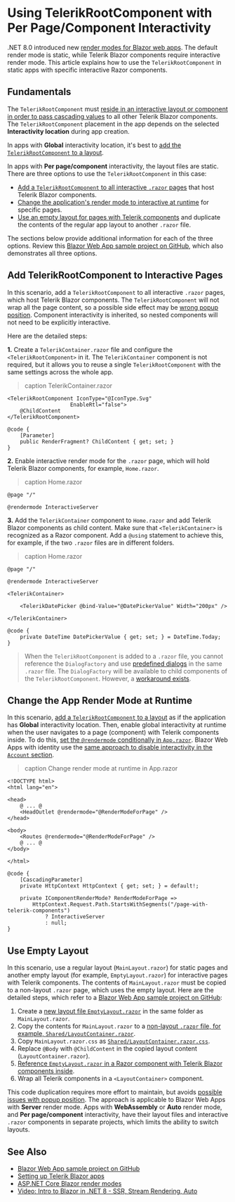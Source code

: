 
# Using TelerikRootComponent with Per Page/Component Interactivity

.NET 8.0 introduced new [render modes for Blazor web apps](https://learn.microsoft.com/en-us/aspnet/core/blazor/components/render-modes). The default render mode is static, while Telerik Blazor components require interactive render mode. This article explains how to use the `TelerikRootComponent` in static apps with specific interactive Razor components.

## Fundamentals

The `TelerikRootComponent` must [reside in an interactive layout or component in order to pass cascading values](https://learn.microsoft.com/en-us/aspnet/core/blazor/components/cascading-values-and-parameters?view=aspnetcore-8.0#cascading-valuesparameters-and-render-mode-boundaries) to all other Telerik Blazor components. The `TelerikRootComponent` placement in the app depends on the selected **Interactivity location** during app creation.

In apps with **Global** interactivity location, it's best to [add the `TelerikRootComponent` to a layout](slug:rootcomponent-overview#using-telerikrootcomponent).

In apps with **Per page/component** interactivity, the layout files are static. There are three options to use the `TelerikRootComponent` in this case:

* [Add a `TelerikRootComponent` to all interactive `.razor` pages](#add-telerikrootcomponent-to-interactive-pages) that host Telerik Blazor components.
* [Change the application's render mode to interactive at runtime](#change-the-app-render-mode-at-runtime) for specific pages.
* [Use an empty layout for pages with Telerik components](#use-empty-layout) and duplicate the contents of the regular app layout to another `.razor` file.

The sections below provide additional information for each of the three options. Review this [Blazor Web App sample project on GitHub](https://github.com/telerik/blazor-ui/tree/master/rootcomponent/BlazorWebAppServer), which also demonstrates all three options.

## Add TelerikRootComponent to Interactive Pages

In this scenario, add a `TelerikRootComponent` to all interactive `.razor` pages, which host Telerik Blazor components. The `TelerikRootComponent` will not wrap all the page content, so a possible side effect may be [wrong popup position](slug:troubleshooting-general-issues#wrong-popup-position). Component interactivity is inherited, so nested components will not need to be explicitly interactive.

Here are the detailed steps:

**1\.** Create a `TelerikContainer.razor` file and configure the `<TelerikRootComponent>` in it. The `TelerikContainer` component is not required, but it allows you to reuse a single `TelerikRootComponent` with the same settings across the whole app.

>caption TelerikContainer.razor

<div class="skip-repl"></div>

````RAZOR
<TelerikRootComponent IconType="@IconType.Svg"
                    EnableRtl="false">
    @ChildContent
</TelerikRootComponent>

@code {
    [Parameter]
    public RenderFragment? ChildContent { get; set; }
}
````

**2\.** Enable interactive render mode for the `.razor` page, which will hold Telerik Blazor components, for example, `Home.razor`.

>caption Home.razor

<div class="skip-repl"></div>

````RAZOR
@page "/"

@rendermode InteractiveServer

````

**3\.** Add the `TelerikContainer` component to `Home.razor` and add Telerik Blazor components as child content. Make sure that `<TelerikContainer>` is recognized as a Razor component. Add a `@using` statement to achieve this, for example, if the two `.razor` files are in different folders.

>caption Home.razor

<div class="skip-repl"></div>

````RAZOR
@page "/"

@rendermode InteractiveServer

<TelerikContainer>

    <TelerikDatePicker @bind-Value="@DatePickerValue" Width="200px" />

</TelerikContainer>

@code {
    private DateTime DatePickerValue { get; set; } = DateTime.Today;
}
````

> When the `TelerikRootComponent` is added to a `.razor` file, you cannot reference the `DialogFactory` and use [predefined dialogs](slug:dialog-predefined) in the same `.razor` file. The `DialogFactory` will be available to child components of the `TelerikRootComponent`. However, a [workaround exists](https://github.com/telerik/blazor-ui/tree/master/rootcomponent/BlazorWebAppServer).

## Change the App Render Mode at Runtime

In this scenario, [add a `TelerikRootComponent` to a layout](slug:rootcomponent-overview#using-telerikrootcomponent) as if the application has **Global** interactivity location. Then, enable global interactivity at runtime when the user navigates to a page (component) with Telerik components inside. To do this, [set the `@rendermode` conditionally in `App.razor`](https://learn.microsoft.com/en-us/aspnet/core/blazor/components/render-modes?view=aspnetcore-8.0#set-the-render-mode-by-component-instance). Blazor Web Apps with identity use the [same approach to disable interactivity in the `Account` section](https://learn.microsoft.com/en-us/aspnet/core/blazor/components/render-modes?view=aspnetcore-8.0#area-folder-of-static-ssr-components).

>caption Change render mode at runtime in App.razor

<div class="skip-repl"></div>

````RAZOR
<!DOCTYPE html>
<html lang="en">

<head>
    @ ... @
    <HeadOutlet @rendermode="@RenderModeForPage" />
</head>

<body>
    <Routes @rendermode="@RenderModeForPage" />
    @ ... @
</body>

</html>

@code {
    [CascadingParameter]
    private HttpContext HttpContext { get; set; } = default!;

    private IComponentRenderMode? RenderModeForPage =>
        HttpContext.Request.Path.StartsWithSegments("/page-with-telerik-components")
            ? InteractiveServer
            : null;
}
````

## Use Empty Layout

In this scenario, use a regular layout (`MainLayout.razor`) for static pages and another empty layout (for example, `EmptyLayout.razor`) for interactive pages with Telerik components. The contents of `MainLayout.razor` must be copied to a non-layout `.razor` page, which uses the empty layout. Here are the detailed steps, which refer to a [Blazor Web App sample project on GitHub](https://github.com/telerik/blazor-ui/tree/master/rootcomponent/BlazorWebAppServer):

1. Create a [new layout file `EmptyLayout.razor`](https://github.com/telerik/blazor-ui/blob/master/rootcomponent/BlazorWebAppServer/Components/Layout/EmptyLayout.razor) in the same folder as `MainLayout.razor`.
1. Copy the contents for `MainLayout.razor` to a [non-layout `.razor` file, for example, `Shared/LayoutContainer.razor`](https://github.com/telerik/blazor-ui/blob/master/rootcomponent/BlazorWebAppServer/Components/Shared/LayoutContainer.razor).
1. Copy `MainLayout.razor.css` as [`Shared/LayoutContainer.razor.css`](https://github.com/telerik/blazor-ui/blob/master/rootcomponent/BlazorWebAppServer/Components/Shared/LayoutContainer.razor.css).
1. Replace `@Body` with `@ChildContent` in the copied layout content (`LayoutContainer.razor`).
1. [Reference `EmptyLayout.razor` in a Razor component with Telerik Blazor components inside](https://github.com/telerik/blazor-ui/blob/master/rootcomponent/BlazorWebAppServer/Components/Pages/PageWithEmptyLayout.razor).
1. Wrap all Telerik components in a `<LayoutContainer>` component.

This code duplication requires more effort to maintain, but avoids [possible issues with popup position](slug:troubleshooting-general-issues#wrong-popup-position). The approach is applicable to Blazor Web Apps with **Server** render mode. Apps with **WebAssembly** or **Auto** render mode, and **Per page/component** interactivity, have their layout files and interactive `.razor` components in separate projects, which limits the ability to switch layouts.

## See Also

* [Blazor Web App sample project on GitHub](https://github.com/telerik/blazor-ui/tree/master/rootcomponent/BlazorWebAppServer)
* [Setting up Telerik Blazor apps](slug:getting-started/what-you-need)
* [ASP.NET Core Blazor render modes](https://learn.microsoft.com/en-us/aspnet/core/blazor/components/render-modes)
* [Video: Intro to Blazor in .NET 8 - SSR, Stream Rendering, Auto](https://www.youtube.com/watch?v=walv3nLTJ5g)
